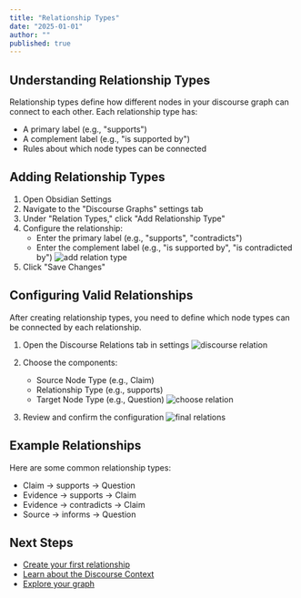 ```yaml
---
title: "Relationship Types"
date: "2025-01-01"
author: ""
published: true
---
```


## Understanding Relationship Types

Relationship types define how different nodes in your discourse graph can connect to each other. Each relationship type has:
- A primary label (e.g., "supports")
- A complement label (e.g., "is supported by")
- Rules about which node types can be connected

## Adding Relationship Types

1. Open Obsidian Settings
2. Navigate to the "Discourse Graphs" settings tab
3. Under "Relation Types," click "Add Relationship Type"
4. Configure the relationship:
   - Enter the primary label (e.g., "supports", "contradicts")
   - Enter the complement label (e.g., "is supported by", "is contradicted by")
   ![add relation type](https://firebasestorage.googleapis.com/v0/b/firescript-577a2.appspot.com/o/imgs%2Fapp%2Fdiscourse-graphs%2Fjk367dcO_K.png?alt=media&token=22d74e9f-882c-434b-8b50-afd7a754fb2b)
5. Click "Save Changes"

## Configuring Valid Relationships

After creating relationship types, you need to define which node types can be connected by each relationship.

1. Open the Discourse Relations tab in settings
![discourse relation](https://firebasestorage.googleapis.com/v0/b/firescript-577a2.appspot.com/o/imgs%2Fapp%2Fdiscourse-graphs%2FNgm7Ha4Ul5.png?alt=media&token=a933bd3a-d9a6-42c1-9c6e-d779d41c7ebf)

2. Choose the components:
   - Source Node Type (e.g., Claim)
   - Relationship Type (e.g., supports)
   - Target Node Type (e.g., Question)
![choose relation](https://firebasestorage.googleapis.com/v0/b/firescript-577a2.appspot.com/o/imgs%2Fapp%2Fdiscourse-graphs%2FlflJBkfdaK.png?alt=media&token=5de9617c-6099-46e8-931f-feafc604cabb)

3. Review and confirm the configuration
![final relations](https://firebasestorage.googleapis.com/v0/b/firescript-577a2.appspot.com/o/imgs%2Fapp%2Fdiscourse-graphs%2FycPW-N-rY8.png?alt=media&token=54867be2-9030-4c6c-82d2-b96069e52d81)

## Example Relationships

Here are some common relationship types:
- Claim → supports → Question
- Evidence → supports → Claim
- Evidence → contradicts → Claim
- Source → informs → Question

## Next Steps

- [Create your first relationship](./creating-discourse-relationships)
- [Learn about the Discourse Context](./using-discourse-context)
- [Explore your graph](./exploring-discourse-graph) 